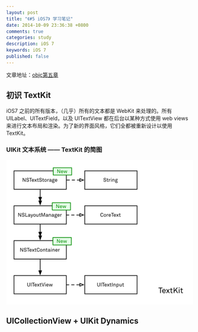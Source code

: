 ```yaml
---
layout: post
title: "《#5 iOS7》 学习笔记"
date: 2014-10-09 23:36:38 +0800
comments: true
categories: study
description: iOS 7
keywords: iOS 7
published: false
---
```

文章地址：[objc第五章](http://objccn.io/issue-5/)

## 初识 TextKit

iOS7 之前的所有版本，（几乎）所有的文本都是 WebKit 来处理的。所有 UILabel、UITextField，以及 UITextView 都在后台以某种方式使用 web views 来进行文本布局和渲染。为了新的界面风格，它们全都被重新设计以使用 TextKit。

### UIKit 文本系统 —— TextKit 的简图
![TextKit 的简图](/images/2014-10-09-ios7-note/TextKit.png)

## UICollectionView + UIKit Dynamics
